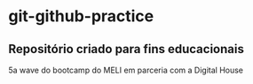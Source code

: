 # git-github-practice
## Repositório criado para fins educacionais

5a wave do bootcamp do MELI em parceria com a Digital House
